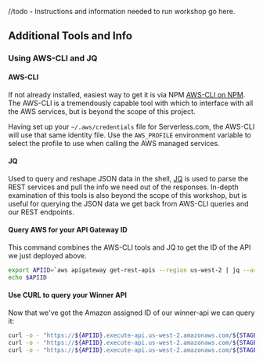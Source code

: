 //todo - Instructions and information needed to run workshop go here.


## Additional Tools and Info
### Using AWS-CLI and JQ

#### AWS-CLI

If not already installed, easiest way to get it is via NPM [AWS-CLI on NPM](https://www.npmjs.com/package/aws-cli).
The AWS-CLI is a tremendously capable tool with which to interface with all the AWS services, but is beyond the scope of this project.

Having set up your `~/.aws/credentials` file for Serverless.com, the AWS-CLI will use that same identity file.
Use the `AWS_PROFILE` environment variable to select the profile to use when calling the AWS managed services.

#### JQ

Used to query and reshape JSON data in the shell, [JQ](https://stedolan.github.io/jq/download/) is used to parse the REST services and pull the info we need out of the responses.
In-depth examination of this tools is also beyond the scope of this workshop, but is useful for querying the JSON data we get back from AWS-CLI queries and our REST endpoints.

#### Query AWS for your API Gateway ID

This command combines the AWS-CLI tools and JQ to get the ID of the API we just deployed above.

```sh
export APIID=`aws apigateway get-rest-apis --region us-west-2 | jq --arg stage $STAGE '.items[] | select(.name | startswith($stage)) | .id' | sed 's/"//g'`
echo $APIID
```

#### Use CURL to query your Winner API

Now that we've got the Amazon assigned ID of our winner-api we can query it:

```sh
curl -o - "https://${APIID}.execute-api.us-west-2.amazonaws.com/${STAGE}/scores?role=creator&limit=2" | more
curl -o - "https://${APIID}.execute-api.us-west-2.amazonaws.com/${STAGE}/scores?role=photographer&limit=2" | more
curl -o - "https://${APIID}.execute-api.us-west-2.amazonaws.com/${STAGE}/contributions" | more
```
